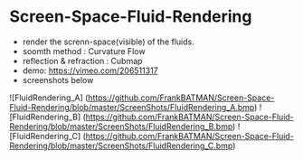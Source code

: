 # Screen-Space-Fluid-Rendering
* render the screnn-space(visible) of the fluids.
* soomth method : Curvature Flow
* reflection & refraction : Cubmap
* demo: https://vimeo.com/206511317
* screenshots below


![FluidRendering_A] (https://github.com/FrankBATMAN/Screen-Space-Fluid-Rendering/blob/master/ScreenShots/FluidRendering_A.bmp)
![FluidRendering_B] (https://github.com/FrankBATMAN/Screen-Space-Fluid-Rendering/blob/master/ScreenShots/FluidRendering_B.bmp)
![FluidRendering_C] (https://github.com/FrankBATMAN/Screen-Space-Fluid-Rendering/blob/master/ScreenShots/FluidRendering_C.bmp)
